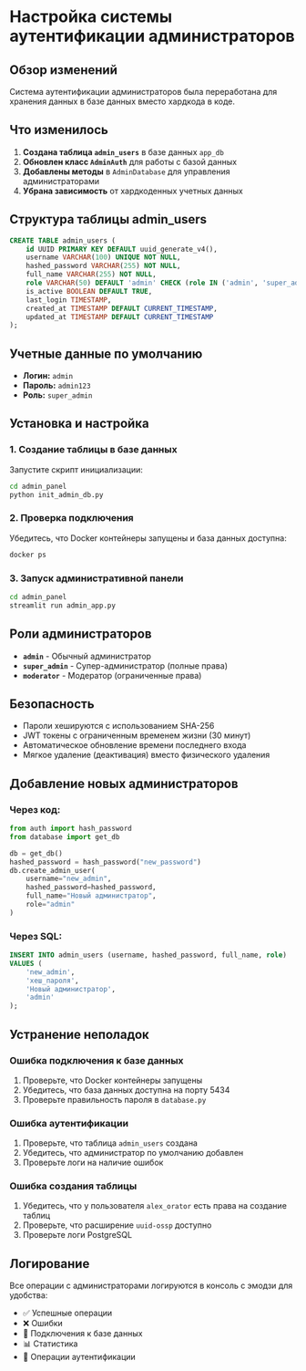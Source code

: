 # Настройка системы аутентификации администраторов

## Обзор изменений

Система аутентификации администраторов была переработана для хранения данных в базе данных вместо хардкода в коде.

## Что изменилось

1. **Создана таблица `admin_users`** в базе данных `app_db`
2. **Обновлен класс `AdminAuth`** для работы с базой данных
3. **Добавлены методы** в `AdminDatabase` для управления администраторами
4. **Убрана зависимость** от хардкоденных учетных данных

## Структура таблицы admin_users

```sql
CREATE TABLE admin_users (
    id UUID PRIMARY KEY DEFAULT uuid_generate_v4(),
    username VARCHAR(100) UNIQUE NOT NULL,
    hashed_password VARCHAR(255) NOT NULL,
    full_name VARCHAR(255) NOT NULL,
    role VARCHAR(50) DEFAULT 'admin' CHECK (role IN ('admin', 'super_admin', 'moderator')),
    is_active BOOLEAN DEFAULT TRUE,
    last_login TIMESTAMP,
    created_at TIMESTAMP DEFAULT CURRENT_TIMESTAMP,
    updated_at TIMESTAMP DEFAULT CURRENT_TIMESTAMP
);
```

## Учетные данные по умолчанию

- **Логин:** `admin`
- **Пароль:** `admin123`
- **Роль:** `super_admin`

## Установка и настройка

### 1. Создание таблицы в базе данных

Запустите скрипт инициализации:

```bash
cd admin_panel
python init_admin_db.py
```

### 2. Проверка подключения

Убедитесь, что Docker контейнеры запущены и база данных доступна:

```bash
docker ps
```

### 3. Запуск административной панели

```bash
cd admin_panel
streamlit run admin_app.py
```

## Роли администраторов

- **`admin`** - Обычный администратор
- **`super_admin`** - Супер-администратор (полные права)
- **`moderator`** - Модератор (ограниченные права)

## Безопасность

- Пароли хешируются с использованием SHA-256
- JWT токены с ограниченным временем жизни (30 минут)
- Автоматическое обновление времени последнего входа
- Мягкое удаление (деактивация) вместо физического удаления

## Добавление новых администраторов

### Через код:

```python
from auth import hash_password
from database import get_db

db = get_db()
hashed_password = hash_password("new_password")
db.create_admin_user(
    username="new_admin",
    hashed_password=hashed_password,
    full_name="Новый администратор",
    role="admin"
)
```

### Через SQL:

```sql
INSERT INTO admin_users (username, hashed_password, full_name, role)
VALUES (
    'new_admin',
    'хеш_пароля',
    'Новый администратор',
    'admin'
);
```

## Устранение неполадок

### Ошибка подключения к базе данных

1. Проверьте, что Docker контейнеры запущены
2. Убедитесь, что база данных доступна на порту 5434
3. Проверьте правильность пароля в `database.py`

### Ошибка аутентификации

1. Проверьте, что таблица `admin_users` создана
2. Убедитесь, что администратор по умолчанию добавлен
3. Проверьте логи на наличие ошибок

### Ошибка создания таблицы

1. Убедитесь, что у пользователя `alex_orator` есть права на создание таблиц
2. Проверьте, что расширение `uuid-ossp` доступно
3. Проверьте логи PostgreSQL

## Логирование

Все операции с администраторами логируются в консоль с эмодзи для удобства:

- ✅ Успешные операции
- ❌ Ошибки
- 🔗 Подключения к базе данных
- 📊 Статистика
- 🔐 Операции аутентификации
